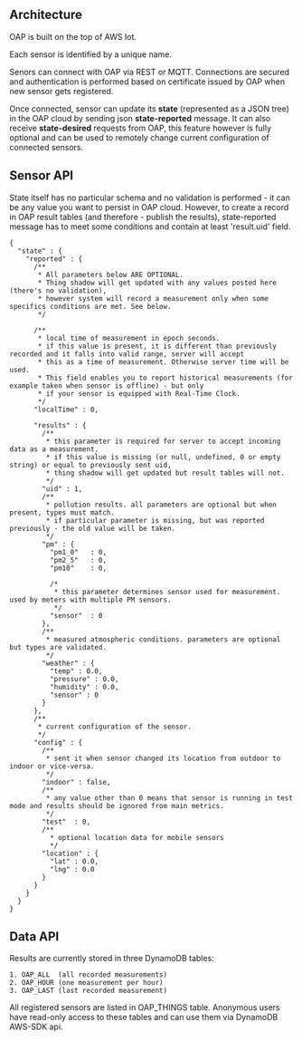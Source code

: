 ## Architecture

OAP is built on the top of AWS Iot.

Each sensor is identified by a unique name.

Senors can connect with OAP via REST or MQTT.
Connections are secured and authentication is performed based on certificate issued by OAP when new sensor gets registered.

Once connected, sensor can update its **state** (represented as a JSON tree) in the OAP cloud by sending json **state-reported** message.
It can also receive **state-desired** requests from OAP, this feature however is fully optional and can be used to remotely change current configuration of connected sensors.

## Sensor API

State itself has no particular schema and no validation is performed - it can be any value you want to persist in OAP cloud.
However, to create a record in OAP result tables (and therefore - publish the results), state-reported message has to meet some conditions and contain at least 'result.uid' field. 

	{
	  "state" : {
	    "reported" : {
	      /**
	       * All parameters below ARE OPTIONAL.
	       * Thing shadow will get updated with any values posted here (there's no validation),
	       * however system will record a measurement only when some specifics conditions are met. See below.
	       */
	
	      /**
	       * local time of measurement in epoch seconds.
	       * if this value is present, it is different than previously recorded and it falls into valid range, server will accept
	       * this as a time of measurement. Otherwise server time will be used.
	       * This field enables you to report historical measurements (for example taken when sensor is offline) - but only
	       * if your sensor is equipped with Real-Time Clock.
	       */
	      "localTime" : 0,
	
	      "results" : {
	        /**
	         * this parameter is required for server to accept incoming data as a measurement.
	         * if this value is missing (or null, undefined, 0 or empty string) or equal to previously sent uid,
	         * thing shadow will get updated but result tables will not.
	         */
	        "uid" : 1,
	        /**
	         * pollution results. all parameters are optional but when present, types must match.
	         * if particular parameter is missing, but was reported previously - the old value will be taken.
	         */
	        "pm" : {
	          "pm1_0"   : 0,
	          "pm2_5"   : 0,
	          "pm10"    : 0,
	
	          /*
	           * this parameter determines sensor used for measurement. used by meters with multiple PM sensors.
	           */
	          "sensor"  : 0
	        },
	        /**
	         * measured atmospheric conditions. parameters are optional but types are validated.
	         */
	        "weather" : {
	          "temp" : 0.0,
	          "pressure" : 0.0,
	          "humidity" : 0.0,
	          "sensor" : 0
	        }
	      },
	      /**
	       * current configuration of the sensor.
	       */
	      "config" : {
	        /**
	         * sent it when sensor changed its location from outdoor to indoor or vice-versa.
	         */
	        "indoor" : false,
	        /**
	         * any value other than 0 means that sensor is running in test mode and results should be ignored from main metrics.
	         */
	        "test"  : 0,
	        /**
	          * optional location data for mobile sensors
	          */
	        "location" : {
	          "lat" : 0.0,
	          "lng" : 0.0
	        }
	      }
	    }
	  }
	}
	
## Data API

Results are currently stored in three DynamoDB tables:

	1. OAP_ALL  (all recorded measurements)
	2. OAP_HOUR (one measurement per hour)
	3. OAP_LAST (last recorded measurement)
	
All registered sensors are listed in OAP_THINGS table.
Anonymous users have read-only access to these tables and can use them via DynamoDB AWS-SDK api.

